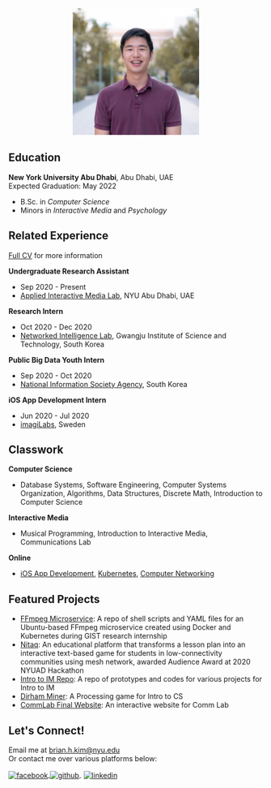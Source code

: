 <p style = "text-align:center;">
  <img src="photo.jpg" alt="me" width="250" height="250">
</p>

## Education
**New York University Abu Dhabi**, Abu Dhabi, UAE <br/>
Expected Graduation: May 2022 <br/>
* B.Sc. in *Computer Science* <br/>
* Minors in *Interactive Media* and *Psychology*

## Related Experience
[Full CV](https://drive.google.com/file/d/1BMEYU4NMYAihCegVKhoRRfK3Vga0Mfpq/view?usp=sharing) for more information

**Undergraduate Research Assistant**
* Sep 2020 - Present
* [Applied Interactive Media Lab](https://wp.nyu.edu/aimlab/), NYU Abu Dhabi, UAE

**Research Intern**
* Oct 2020 - Dec 2020
* [Networked Intelligence Lab](https://nm.gist.ac.kr/), Gwangju Institute of Science and Technology, South Korea

**Public Big Data Youth Intern**
* Sep 2020 - Oct 2020
* [National Information Society Agency](https://www.nia.or.kr/site/nia_kor/main.do), South Korea

**iOS App Development Intern**
* Jun 2020 - Jul 2020
* [imagiLabs](https://imagilabs.com/), Sweden

## Classwork
**Computer Science**
* Database Systems, Software Engineering, Computer Systems Organization, Algorithms, Data Structures, Discrete Math, Introduction to Computer Science <br/>

**Interactive Media**
* Musical Programming, Introduction to Interactive Media, Communications Lab

**Online**
* [iOS App Development](https://www.udemy.com/course/ios-13-app-development-bootcamp/), [Kubernetes](https://www.educative.io/courses/practical-guide-to-kubernetes), [Computer Networking](https://www.educative.io/courses/grokking-computer-networking)

## Featured Projects
- [FFmpeg Microservice](https://github.com/briankim113/gist-internship): A repo of shell scripts and YAML files for an Ubuntu-based FFmpeg microservice created using Docker and Kubernetes during GIST research internship <br/>
- [Nitaq](https://github.com/nyuad-hackathon-2020/nitaq): An educational platform that transforms a lesson plan into an interactive text-based game for students in low-connectivity communities using mesh network, awarded Audience Award at 2020 NYUAD Hackathon <br/>
- [Intro to IM Repo](https://github.com/briankim113/Introduction-to-Interactive-Media): A repo of prototypes and codes for various projects for Intro to IM <br/>
- [Dirham Miner](https://github.com/briankim113/introfinal): A Processing game for Intro to CS <br/>
- [CommLab Final Website](http://hk247.nyuadim.com/index.html): An interactive website for Comm Lab


## Let's Connect!
Email me at brian.h.kim@nyu.edu <br/>
Or contact me over various platforms below:

<p float="left">
  <a href="http://www.facebook.com/briankim113">
    <img src="https://image.flaticon.com/icons/png/512/25/25187.png" alt="facebook" width="30" height="30" style="vertical-align:middle">
  </a>
  <a href="http://www.github.com/briankim113">
    <img src="https://cdn.freebiesupply.com/logos/large/2x/github-icon-1-logo-png-transparent.png" alt="github" width="30" height="30" style="vertical-align:middle">
  </a>
  <a href="https://www.linkedin.com/in/brian-kim-44a664198/">
    <img src="https://image.flaticon.com/icons/png/512/49/49656.png" alt="linkedin" width="28" height="28" style="padding-left:5px; vertical-align:middle">
  </a>
</p>
